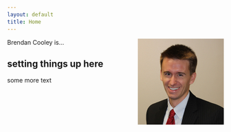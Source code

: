 ```yaml
---
layout: default
title: Home
---
```


<img align="right" src="public/bc.jpg" width="200" height="200">

Brendan Cooley is...

## setting things up here

some more text